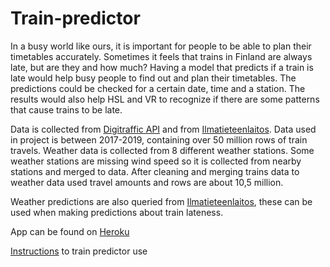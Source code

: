 # Train-predictor
In a busy world like ours, it is important for people to be able to plan their timetables accurately. Sometimes it feels that trains in Finland are always late, but are they and how much? Having a model that predicts if a train is late would help busy people to find out and plan their timetables. The predictions could be checked for a certain date, time and a station. The results would also help HSL and VR to recognize if there are some patterns that cause trains to be late.

Data is collected from [Digitraffic API](https://www.digitraffic.fi/rautatieliikenne/) and from [Ilmatieteenlaitos](https://www.ilmatieteenlaitos.fi/avoin-data). Data used in project is between 2017-2019, containing over 50 million rows of train travels. Weather data is collected from 8 different weather stations. Some weather stations are missing wind speed so it is collected from nearby stations and merged to data. After cleaning and merging trains data to weather data used travel amounts and rows are about 10,5 million. 

Weather predictions are also queried from [Ilmatieteenlaitos](https://www.ilmatieteenlaitos.fi/avoin-data), these can be used when making predictions about train lateness.

App can be found on [Heroku](https://train-predictor.herokuapp.com/home)

[Instructions](https://github.com/millalin/Train-predictor/blob/master/instructions.md) to train predictor use
